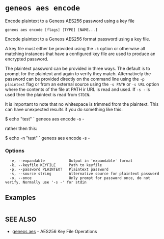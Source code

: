 # `geneos aes encode`

Encode plaintext to a Geneos AES256 password using a key file

```text
geneos aes encode [flags] [TYPE] [NAME...]
```

Encode plaintext to a Geneos AES256 format password using a key file.

A key file must either be provided using the `-k` option or otherwise
all matching instances that have a configured key file are used to
produce an encrypted password.

The plaintext password can be provided in three ways. The default is to
prompt for the plaintext and again to verify they match. Alternatively
the password can be provided directly on the command line using the `-p
plaintext` flag or from an external source using the `-s PATH` or `-s
URL` option where the contents of the file at PATH ir URL is read and
used. If `-s -` is used then the plaintext is read from `STDIN`.

It is important to note that no whitespace is trimmed from the
plaintext. This can have unexpected results if you do something like
this:

$ echo "test" ` geneos aes encode -s -

rather then this:

$ echo -n "test" ` geneos aes encode -s -

### Options

```text
  -e, --expandable           Output in 'expandable' format
  -k, --keyfile KEYFILE      Path to keyfile
  -p, --password PLAINTEXT   Plaintext password
  -s, --source string        Alternative source for plaintext password
  -o, --once                 Only prompt for password once, do not verify. Normally use '-s -' for stdin
```

## Examples

```bash

```

## SEE ALSO

* [geneos aes](geneos_aes.md)	 - AES256 Key File Operations

